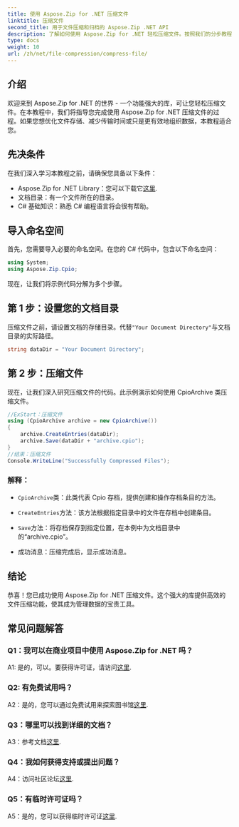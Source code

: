 ```yaml
---
title: 使用 Aspose.Zip for .NET 压缩文件
linktitle: 压缩文件
second_title: 用于文件压缩和归档的 Aspose.Zip .NET API
description: 了解如何使用 Aspose.Zip for .NET 轻松压缩文件。按照我们的分步教程进行高效的文件管理。
type: docs
weight: 10
url: /zh/net/file-compression/compress-file/
---
```

## 介绍

欢迎来到 Aspose.Zip for .NET 的世界 - 一个功能强大的库，可让您轻松压缩文件。在本教程中，我们将指导您完成使用 Aspose.Zip for .NET 压缩文件的过程。如果您想优化文件存储、减少传输时间或只是更有效地组织数据，本教程适合您。

## 先决条件

在我们深入学习本教程之前，请确保您具备以下条件：

-  Aspose.Zip for .NET Library：您可以下载它[这里](https://releases.aspose.com/zip/net/).
- 文档目录：有一个文件所在的目录。
- C# 基础知识：熟悉 C# 编程语言将会很有帮助。

## 导入命名空间

首先，您需要导入必要的命名空间。在您的 C# 代码中，包含以下命名空间：

```csharp
using System;
using Aspose.Zip.Cpio;
```

现在，让我们将示例代码分解为多个步骤。

## 第 1 步：设置您的文档目录

压缩文件之前，请设置文档的存储目录。代替`"Your Document Directory"`与文档目录的实际路径。

```csharp
string dataDir = "Your Document Directory";
```

## 第 2 步：压缩文件

现在，让我们深入研究压缩文件的代码。此示例演示如何使用 CpioArchive 类压缩文件。

```csharp
//ExStart：压缩文件
using (CpioArchive archive = new CpioArchive())
{
    archive.CreateEntries(dataDir);
    archive.Save(dataDir + "archive.cpio");
}
//结束：压缩文件
Console.WriteLine("Successfully Compressed Files");
```

### 解释：

- `CpioArchive`类：此类代表 Cpio 存档，提供创建和操作存档条目的方法。

- `CreateEntries`方法：该方法根据指定目录中的文件在存档中创建条目。

- `Save`方法：将存档保存到指定位置，在本例中为文档目录中的“archive.cpio”。

- 成功消息：压缩完成后，显示成功消息。

## 结论

恭喜！您已成功使用 Aspose.Zip for .NET 压缩文件。这个强大的库提供高效的文件压缩功能，使其成为管理数据的宝贵工具。

## 常见问题解答

### Q1：我可以在商业项目中使用 Aspose.Zip for .NET 吗？

 A1: 是的，可以。要获得许可证，请访问[这里](https://purchase.aspose.com/buy).

### Q2: 有免费试用吗？

A2：是的，您可以通过免费试用来探索图书馆[这里](https://releases.aspose.com/).

### Q3：哪里可以找到详细的文档？

 A3：参考文档[这里](https://reference.aspose.com/zip/net/).

### Q4：我如何获得支持或提出问题？

 A4：访问社区论坛[这里](https://forum.aspose.com/c/zip/37).

### Q5：有临时许可证吗？

 A5：是的，您可以获得临时许可证[这里](https://purchase.aspose.com/temporary-license/).